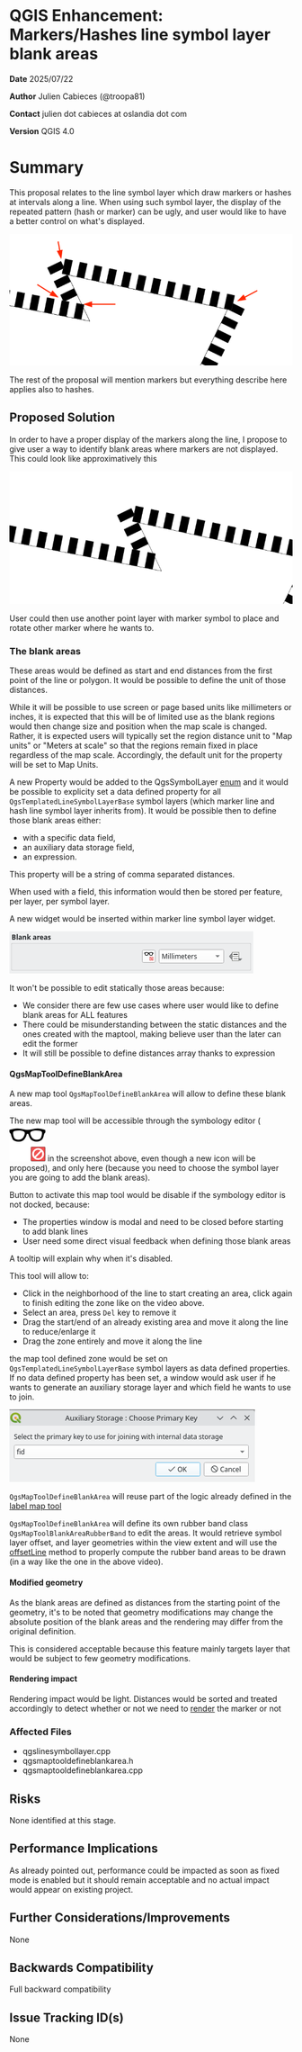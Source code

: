 # QGIS Enhancement: Markers/Hashes line symbol layer blank areas 

**Date** 2025/07/22

**Author** Julien Cabieces (@troopa81)

**Contact** julien dot cabieces at oslandia dot com

**Version** QGIS 4.0

# Summary

This proposal relates to the line symbol layer which draw markers or hashes at intervals along a line. When using such symbol layer, the display of the repeated pattern (hash or marker) can be ugly, and user would like to have a better control on what's displayed.

![issue.png](images/qep345/issue.png)

The rest of the proposal will mention markers but everything describe here applies also to hashes.

## Proposed Solution

In order to have a proper display of the markers along the line, I propose to give user a way to identify blank areas where markers are not displayed. This could look like approximatively this

![poc.gif](images/qep345/poc.gif)

User could then use another point layer with marker symbol to place and rotate other marker where he wants to. 


### The blank areas

These areas would be defined as start and end distances from the first point of the line or polygon. It would be possible to define the unit of those distances.

While it will be possible to use screen or page based units like millimeters or inches, it is expected that this will be of limited use as the blank regions would then change size and position when the map scale is changed. Rather, it is expected users will typically set the region distance unit to "Map units" or "Meters at scale" so that the regions remain fixed in place regardless of the map scale. Accordingly, the default unit for the property will be set to Map Units.

A new Property would be added to the QgsSymbolLayer [enum](https://github.com/qgis/QGIS/blob/d01be3798eb05c74a61629042f7189ad9c594b1e/src/core/symbology/qgssymbollayer.h#L147) and it would be possible to explicity set a data defined property for all `QgsTemplatedLineSymbolLayerBase` symbol layers (which marker line and hash line symbol layer inherits from). It would be possible then to define those blank areas either:
- with a specific data field,
- an auxiliary data storage field,
- an expression.

This property will be a string of comma separated distances. 

When used with a field, this information would then be stored per feature, per layer, per symbol layer.

A new widget would be inserted within marker line symbol layer widget.

![blankareas_widget.png](images/qep345/blankareas_widget.png)

It won't be possible to edit statically those areas because:
- We consider there are few use cases where user would like to define blank areas for ALL features
- There could be misunderstanding between the static distances and the ones created with the maptool, making believe user than the later can edit the former
- It will still be possible to define distances array thanks to expression


#### QgsMapToolDefineBlankArea

A new map tool `QgsMapToolDefineBlankArea` will allow to define these blank areas. 

The new map tool will be accessible through the symbology editor (![mActionRemoveAllFromOverview.svg](images/qep345/mActionRemoveAllFromOverview.svg) in the screenshot above, even though a new icon will be proposed), and only here (because you need to choose the symbol layer you are going to add the blank areas).

Button to activate this map tool would be disable if the symbology editor is not docked, because:
- The properties window is modal and need to be closed before starting to add blank lines
- User need some direct visual feedback when defining those blank areas

A tooltip will explain why when it's disabled.

This tool will allow to:
- Click in the neighborhood of the line to start creating an area, click again to finish editing the zone like on the video above.
- Select an area, press `Del` key to remove it
- Drag the start/end of an already existing area and move it along the line to reduce/enlarge it
- Drag the zone entirely and move it along the line

the map tool defined zone would be set on `QgsTemplatedLineSymbolLayerBase` symbol layers as data defined properties. If no data defined property has been set, a window would ask user if he wants to generate an auxiliary storage layer and which field he wants to use to join.

![link_auxstorage.png](images/qep345/link_auxstorage.png)

`QgsMapToolDefineBlankArea` will reuse part of the logic already defined in the [label map tool](https://github.com/qgis/QGIS/blob/a8f44fa00e7daa3c8c73d098d602c16ff76051ba/src/app/labeling/qgsmaptoollabel.cpp#L715)

`QgsMapToolDefineBlankArea` will define its own rubber band class `QgsMapToolBlankAreaRubberBand` to edit the areas. It would retrieve symbol layer offset, and layer geometries within the view extent and will use the  [offsetLine](https://github.com/qgis/QGIS/blob/d01be3798eb05c74a61629042f7189ad9c594b1e/src/core/symbology/qgssymbollayerutils.h#L1175) method to properly compute the rubber band areas to be drawn (in a way like the one in the above video).


#### Modified geometry

As the blank areas are defined as distances from the starting point of the geometry, it's to be noted that geometry modifications may change the absolute position of the blank areas and the rendering may differ from the original definition.

This is considered acceptable because this feature mainly targets layer that would be subject to few geometry modifications. 

#### Rendering impact

Rendering impact would be light. Distances would be sorted and treated accordingly to detect whether or not we need to [render](https://github.com/qgis/QGIS/blob/5b59269f98799597df125744823a0163d3061548/src/core/symbology/qgslinesymbollayer.cpp#L1872) the marker or not


### Affected Files

- qgslinesymbollayer.cpp
- qgsmaptooldefineblankarea.h
- qgsmaptooldefineblankarea.cpp

## Risks

None identified at this stage.

## Performance Implications

As already pointed out, performance could be impacted as soon as fixed mode is enabled but it should remain acceptable and no actual impact would appear on existing project.

## Further Considerations/Improvements

None

## Backwards Compatibility

Full backward compatibility

## Issue Tracking ID(s)

None
